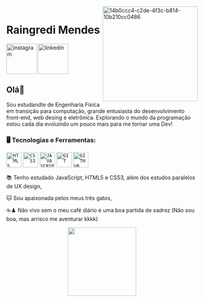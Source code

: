 <a href="https://ibb.co/RbKjj28"><img align="right" width="250px" style="margin-top:-20px" src="https://i.ibb.co/ZXr22d9/14b0ccc4-c2de-4f3c-b814-10b210cc0486.jpg" alt="14b0ccc4-c2de-4f3c-b814-10b210cc0486" border="0"></a> 


<div dsplay="inline-block">
 
 <h1 align="left">Raingredi Mendes</h1>
 <a href="https://www.instagram.com/raingredi.sousa/">
    <img align="left" width="80px" src="https://i.ibb.co/qkGSp1D/instagram.png" alt="instagram" style="vertical-align:top;">
  </a> 
  <a href="https://www.linkedin.com/in/raingredi">
    <img width="80px" src="https://i.ibb.co/RyZx12b/linkedin.png" alt="linkedin" style="vertical-align:top;">
  </a>
</div>

## Olá👋

Sou estudandte de Engenharia Física em transição para computação, grande entusiasta do desenvolvimento front-end, web desing e eletrônica. Explorando o mundo da programação estou cada dia evoluindo um pouco mais para me tornar uma Dev!

### 🖥️ Tecnologias e Ferramentas: 
<code><img width="40px" src="https://cdn.jsdelivr.net/gh/devicons/devicon/icons/html5/html5-original-wordmark.svg" title = "HTML5"/></code>
<code><img width="40px" src="https://cdn.jsdelivr.net/gh/devicons/devicon/icons/css3/css3-original-wordmark.svg" title = "CSS3"/></code>
<code><img width="40px" src="https://cdn.jsdelivr.net/gh/devicons/devicon/icons/javascript/javascript-original.svg" title = "JAVASCRIPT"/></code>
<code><img width="40px" src="https://cdn.jsdelivr.net/gh/devicons/devicon/icons/git/git-original.svg" title = "GIT"/></code>
<code><img width="40px" src="https://cdn.jsdelivr.net/gh/devicons/devicon/icons/github/github-original.svg" title = "GITHUB"/></code>

<div display="inline-block">
 <p align="left">📚 Tenho estudado JavaScript, HTML5 e CSS3, além dos estudos paralelos de UX design,</p>
 <p align="left">🐱 Sou apaixonada pelos meus três gatos,</p>
 <p align="left">☕♟️ Não vivo sem o meu café diário e uma boa partida de xadrez (Não sou boa, mas arrisco me aventurar kkkk)</p>
</div>

<p align="center">
<a href="https://github.com/raingredi">
  <img height="180em" src="https://github-readme-stats-eight-theta.vercel.app/api/top-langs/?username=raingredi&layout=compact&langs_count=8&theme=algolia"/>
</a>
</p>
